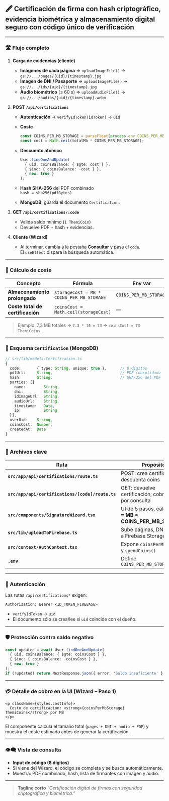 ## 🖋️ Certificación de firma con hash criptográfico, evidencia biométrica y almacenamiento digital seguro con código único de verificación
---

### 🛣️ Flujo completo

1. **Carga de evidencias (cliente)**
   * **Imágenes de cada página** ⇒ `uploadImageFile()` → `gs://.../pages/{uid}/{timestamp}.jpg`
   * **Imagen de DNI / Pasaporte** ⇒ `uploadImageFile()` → `gs://.../ids/{uid}/{timestamp}.jpg`
   * **Audio biométrico** (≤ 60 s) ⇒ `uploadAudioFile()` → `gs://.../audios/{uid}/{timestamp}.webm`

2. **POST `/api/certifications`**
   * **Autenticación** → `verifyIdToken(idToken)` → `uid`
   * **Coste**  
     ```ts
     const COINS_PER_MB_STORAGE = parseFloat(process.env.COINS_PER_MB_STORAGE!);
     const cost = Math.ceil(totalMb * COINS_PER_MB_STORAGE);
     ```
   * **Descuento atómico**
     ```ts
     User.findOneAndUpdate(
       { uid, coinsBalance: { $gte: cost } },
       { $inc: { coinsBalance: -cost } },
       { new: true }
     );
     ```
   * **Hash SHA-256** del PDF combinado  
     `hash = sha256(pdfBytes)`

   * **MongoDB**: guarda el documento `Certification`.

3. **GET `/api/certifications/:code`**
   * Valida saldo mínimo (`1 ThemiCoin`)
   * Devuelve PDF + hash + evidencias.

4. **Cliente (Wizard)**
   * Al terminar, cambia a la pestaña **Consultar** y pasa el `code`.  
     El `useEffect` dispara la búsqueda automática.

---

### 🔢 Cálculo de coste

| Concepto                               | Fórmula                                             | Env var                    |
| -------------------------------------- | --------------------------------------------------- | -------------------------- |
| **Almacenamiento prolongado**          | `storageCost = MB * COINS_PER_MB_STORAGE`           | `COINS_PER_MB_STORAGE`     |
| **Coste total de certificación**       | `coinsCost = Math.ceil(storageCost)`                | —                          |

> Ejemplo: 7,3 MB totales ⇒ `7.3 * 10 = 73` → `coinsCost = 73 ThemiCoins`.

---

### 🔑 Esquema `Certification` (MongoDB)

```ts
// src/lib/models/Certification.ts
{
  code:       { type: String, unique: true },      // 8 dígitos
  pdfUrl:     String,                              // PDF consolidado
  hash:       String,                              // SHA-256 del PDF
  parties: [{
    name:        String,
    dni:         String,
    idImageUrl:  String,
    audioUrl:    String,
    timestamp:   Date,
    ip:          String
  }],
  userUid:    String,
  coinsCost:  Number,
  createdAt:  Date
}
````

---

### 🔧 Archivos clave

| Ruta                                             | Propósito                                                      |
| ------------------------------------------------ | -------------------------------------------------------------- |
| **`src/app/api/certifications/route.ts`**        | POST: crea certificación & descuenta coins                     |
| **`src/app/api/certifications/[code]/route.ts`** | GET: devuelve certificación; cobra 1 coin por consulta         |
| **`src/components/SignatureWizard.tsx`**         | UI de 5 pasos, calcula **cost = MB × COINS\_PER\_MB\_STORAGE** |
| **`src/lib/uploadToFirebase.ts`**                | Sube páginas, DNI y audio a Firebase Storage                   |
| **`src/context/AuthContext.tsx`**                | Expone `coinsPerMbStorage` y `spendCoins()`                    |
| **`.env`**                                       | Define `COINS_PER_MB_STORAGE`                                  |

---

### 🔐 Autenticación

Las rutas `/api/certifications*` exigen:

```
Authorization: Bearer <ID_TOKEN_FIREBASE>
```

* `verifyIdToken` → `uid`
* El documento sólo se crea/lee si `uid` coincide con el dueño.

---

### 🛡️ Protección contra saldo negativo

```ts
const updated = await User.findOneAndUpdate(
  { uid, coinsBalance: { $gte: coinsCost } },
  { $inc: { coinsBalance: -coinsCost } },
  { new: true }
);
if (!updated) return NextResponse.json({ error: 'Saldo insuficiente' }, { status: 402 });
```

---

### 💳 Detalle de cobro en la UI (Wizard – Paso 1)

```tsx
<p className={styles.costInfo}>
  Costo de certificación: <strong>{coinsPerMbStorage} ThemiCoins</strong> por MB
</p>
```

El componente calcula el tamaño total (`pages + DNI + audio + PDF`) y
muestra el coste estimado antes de generar la certificación.

---

### 👁️‍🗨️ Vista de consulta

* **Input de código (8 dígitos)**
* Si viene del Wizard, el código se completa y se busca automáticamente.
* Muestra: PDF combinado, hash, lista de firmantes con imagen y audio.

---

> **Tagline corto**
> *“Certificación digital de firmas con seguridad criptográfica y biométrica.”*

```
